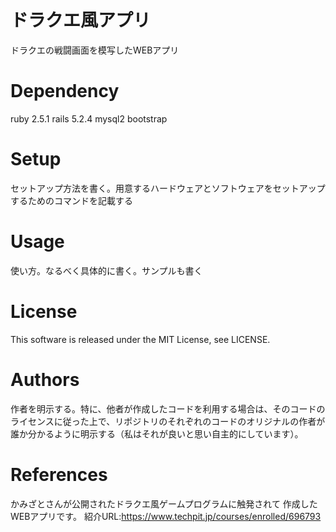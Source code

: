 # ドラクエ風アプリ
ドラクエの戦闘画面を模写したWEBアプリ

# Dependency
ruby 2.5.1
rails 5.2.4
mysql2
bootstrap

# Setup
セットアップ方法を書く。用意するハードウェアとソフトウェアをセットアップするためのコマンドを記載する

# Usage
使い方。なるべく具体的に書く。サンプルも書く

# License
This software is released under the MIT License, see LICENSE.

# Authors
作者を明示する。特に、他者が作成したコードを利用する場合は、そのコードのライセンスに従った上で、リポジトリのそれぞれのコードのオリジナルの作者が誰か分かるように明示する（私はそれが良いと思い自主的にしています）。

# References
かみざとさんが公開されたドラクエ風ゲームプログラムに触発されて
作成したWEBアプリです。
紹介URL:https://www.techpit.jp/courses/enrolled/696793
